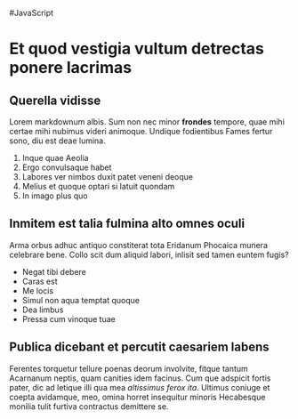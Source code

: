 #JavaScript

# Et quod vestigia vultum detrectas ponere lacrimas

## Querella vidisse

Lorem markdownum albis. Sum non nec minor **frondes** tempore, quae mihi certae
mihi nubimus videri animoque. Undique fodientibus Fames fertur sono, diu est
deae lumina.

1. Inque quae Aeolia
2. Ergo convulsaque habet
3. Labores ver nimbos duxit patet veneni deoque
4. Melius et quoque optari si latuit quondam
5. In imago plus quo

## Inmitem est talia fulmina alto omnes oculi

Arma orbus adhuc antiquo constiterat tota Eridanum Phocaica munera celebrare
bene. Collo scit dum aliquid labori, inlisit sed tamen euntem fugis?

- Negat tibi debere
- Caras est
- Me locis
- Simul non aqua temptat quoque
- Dea limbus
- Pressa cum vinoque tuae

## Publica dicebant et percutit caesariem labens

Ferentes torquetur tellure poenas deorum involvite, fitque tantum Acarnanum
neptis, quam canities idem facinus. Cum que adspicit fortis pater, dic ad
letique illi qua mea *altissimus ferox ita*. Ultimus coniuge et coepta
avidamque, meo, omina horret insequitur minoris Hecabesque monilia tulit furtiva
contractus demittere se.